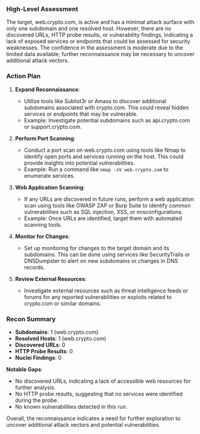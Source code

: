 ### High-Level Assessment
The target, web.crypto.com, is active and has a minimal attack surface with only one subdomain and one resolved host. However, there are no discovered URLs, HTTP probe results, or vulnerability findings, indicating a lack of exposed services or endpoints that could be assessed for security weaknesses. The confidence in the assessment is moderate due to the limited data available; further reconnaissance may be necessary to uncover additional attack vectors.

### Action Plan
1. **Expand Reconnaissance**: 
   - Utilize tools like Sublist3r or Amass to discover additional subdomains associated with crypto.com. This could reveal hidden services or endpoints that may be vulnerable.
   - Example: Investigate potential subdomains such as api.crypto.com or support.crypto.com.

2. **Perform Port Scanning**:
   - Conduct a port scan on web.crypto.com using tools like Nmap to identify open ports and services running on the host. This could provide insights into potential vulnerabilities.
   - Example: Run a command like `nmap -sV web.crypto.com` to enumerate services.

3. **Web Application Scanning**:
   - If any URLs are discovered in future runs, perform a web application scan using tools like OWASP ZAP or Burp Suite to identify common vulnerabilities such as SQL injection, XSS, or misconfigurations.
   - Example: Once URLs are identified, target them with automated scanning tools.

4. **Monitor for Changes**:
   - Set up monitoring for changes to the target domain and its subdomains. This can be done using services like SecurityTrails or DNSDumpster to alert on new subdomains or changes in DNS records.

5. **Review External Resources**:
   - Investigate external resources such as threat intelligence feeds or forums for any reported vulnerabilities or exploits related to crypto.com or similar domains.

### Recon Summary
- **Subdomains**: 1 (web.crypto.com)
- **Resolved Hosts**: 1 (web.crypto.com)
- **Discovered URLs**: 0
- **HTTP Probe Results**: 0
- **Nuclei Findings**: 0

**Notable Gaps**:
- No discovered URLs, indicating a lack of accessible web resources for further analysis.
- No HTTP probe results, suggesting that no services were identified during the probe.
- No known vulnerabilities detected in this run. 

Overall, the reconnaissance indicates a need for further exploration to uncover additional attack vectors and potential vulnerabilities.